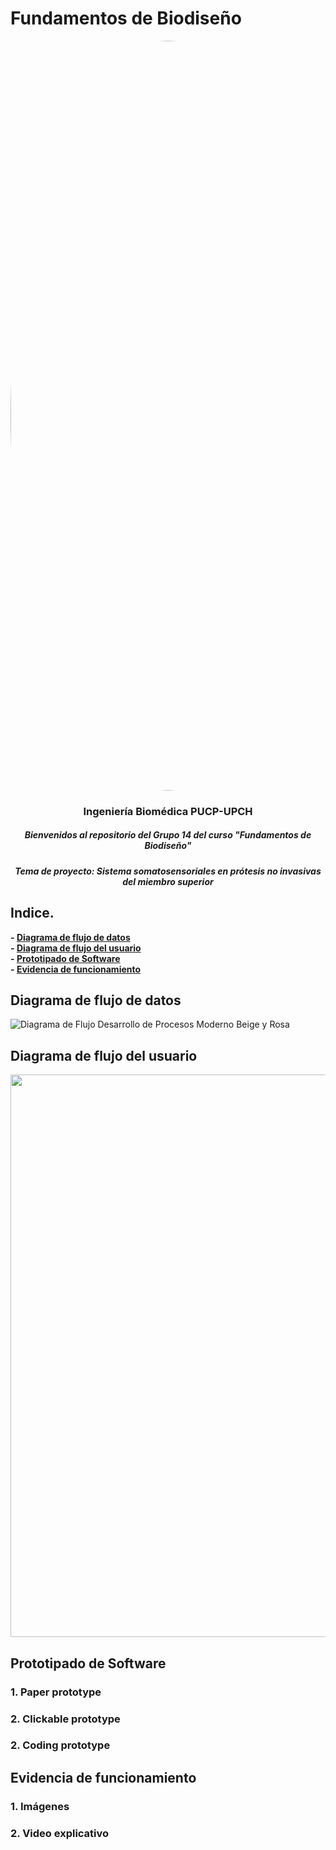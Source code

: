 # Fundamentos de Biodiseño
</p>
<image align="center;" width="1200px;" style="border-radius: 90%;" src ="../Imágenes/imagen_read.png">
  <h3 align="center">
Ingeniería Biomédica PUCP-UPCH
  </h3>
  <h5 align="center">
     Bienvenidos al repositorio del Grupo 14 del curso "Fundamentos de Biodiseño"
  </h5>
</p>


</p>
  <h5 align="center">
    Tema de proyecto: Sistema somatosensoriales en prótesis no invasivas del miembro superior
  </h5>
  
</p>

## Indice.

**- [Diagrama de flujo de datos](#Diagrama-de-flujo-de-datos)**<br>
**- [Diagrama de flujo del usuario](#Diagrama-de-flujo-del-usuario)**<br>
**- [Prototipado de Software](#Prototipado-de-Software)**<br>
**- [Evidencia de funcionamiento](#Evidencia-de-funcionamiento)**<br>


## Diagrama de flujo de datos 
![Diagrama de Flujo Desarrollo de Procesos Moderno Beige y Rosa ](https://github.com/miguel-isidro05/Repositorio_FUNBIO/assets/143018589/8a014c93-600f-49a3-bdb0-83f99b6c9470)



## Diagrama de flujo del usuario  
<p align="center">
  <img width="900" height="900" src="https://github.com/miguel-isidro05/Repositorio_FUNBIO/blob/main/Im%C3%A1genes/Diagrama%20en%20blanco.png?raw=true">

## Prototipado de Software 
### 1. Paper prototype
### 2. Clickable prototype
### 2. Coding prototype


## Evidencia de funcionamiento 
### 1. Imágenes
### 2. Video explicativo 


